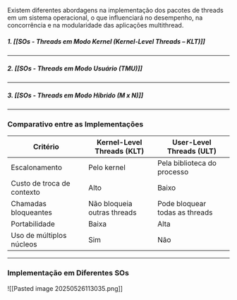 Existem diferentes abordagens na implementação dos pacotes de threads em um sistema operacional, o que influenciará no desempenho, na concorrência e na modularidade das aplicações multithread.
##### 1. **[[SOs - Threads em Modo Kernel (Kernel-Level Threads – KLT)]]**

---
##### 2. **[[SOs - Threads em Modo Usuário (TMU)]]**

---
##### 3. **[[SOs - Threads em Modo Híbrido (M x N)]]**

---
###  Comparativo entre as Implementações

|Critério|Kernel-Level Threads (KLT)|User-Level Threads (ULT)|
|---|---|---|
|Escalonamento|Pelo kernel|Pela biblioteca do processo|
|Custo de troca de contexto|Alto|Baixo|
|Chamadas bloqueantes|Não bloqueia outras threads|Pode bloquear todas as threads|
|Portabilidade|Baixa|Alta|
|Uso de múltiplos núcleos|Sim|Não|

---

### Implementação em Diferentes SOs

![[Pasted image 20250526113035.png]]